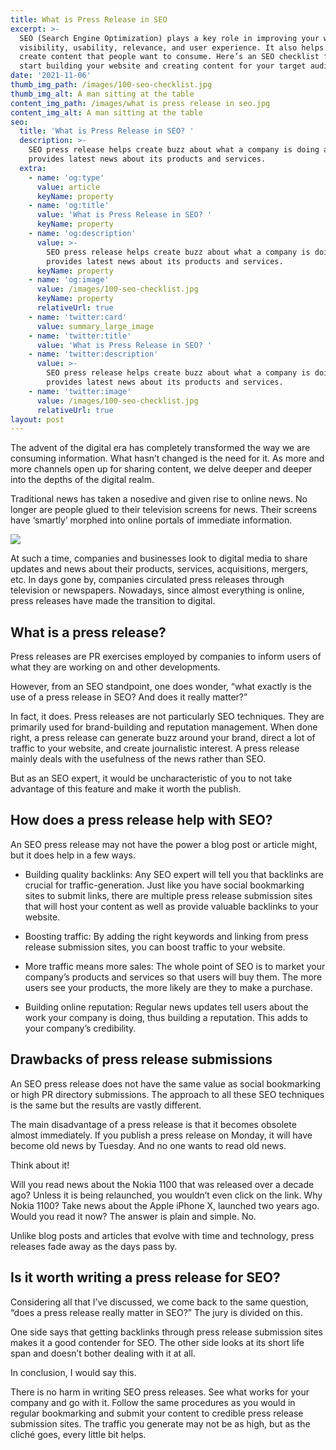 ```yaml
---
title: What is Press Release in SEO
excerpt: >-
  SEO (Search Engine Optimization) plays a key role in improving your website’s
  visibility, usability, relevance, and user experience. It also helps you
  create content that people want to consume. Here’s an SEO checklist for you to
  start building your website and creating content for your target audience.
date: '2021-11-06'
thumb_img_path: /images/100-seo-checklist.jpg
thumb_img_alt: A man sitting at the table
content_img_path: /images/what is press release in seo.jpg
content_img_alt: A man sitting at the table
seo:
  title: 'What is Press Release in SEO? '
  description: >-
    SEO press release helps create buzz about what a company is doing and
    provides latest news about its products and services. 
  extra:
    - name: 'og:type'
      value: article
      keyName: property
    - name: 'og:title'
      value: 'What is Press Release in SEO? '
      keyName: property
    - name: 'og:description'
      value: >-
        SEO press release helps create buzz about what a company is doing and
        provides latest news about its products and services. 
      keyName: property
    - name: 'og:image'
      value: /images/100-seo-checklist.jpg
      keyName: property
      relativeUrl: true
    - name: 'twitter:card'
      value: summary_large_image
    - name: 'twitter:title'
      value: 'What is Press Release in SEO? '
    - name: 'twitter:description'
      value: >-
        SEO press release helps create buzz about what a company is doing and
        provides latest news about its products and services. 
    - name: 'twitter:image'
      value: /images/100-seo-checklist.jpg
      relativeUrl: true
layout: post
---
```

The advent of the digital era has completely transformed the way we are consuming information. What hasn’t changed is the need for it. As more and more channels open up for sharing content, we delve deeper and deeper into the depths of the digital realm.

Traditional news has taken a nosedive and given rise to online news. No longer are people glued to their television screens for news. Their screens have ‘smartly’ morphed into online portals of immediate information.

![](/images/News%20Consumption%20Generational%20Divide.jpg)

At such a time, companies and businesses look to digital media to share updates and news about their products, services, acquisitions, mergers, etc. In days gone by, companies circulated press releases through television or newspapers. Nowadays, since almost everything is online, press releases have made the transition to digital.

## What is a press release?

Press releases are PR exercises employed by companies to inform users of what they are working on and other developments.

However, from an SEO standpoint, one does wonder, “what exactly is the use of a press release in SEO? And does it really matter?”

In fact, it does. Press releases are not particularly SEO techniques. They are primarily used for brand-building and reputation management. When done right, a press release can generate buzz around your brand, direct a lot of traffic to your website, and create journalistic interest. A press release mainly deals with the usefulness of the news rather than SEO.

But as an SEO expert, it would be uncharacteristic of you to not take advantage of this feature and make it worth the publish.

## How does a press release help with SEO?

An SEO press release may not have the power a blog post or article might, but it does help in a few ways.


*   Building quality backlinks: Any SEO expert will tell you that backlinks are crucial for traffic-generation. Just like you have social bookmarking sites to submit links, there are multiple press release submission sites that will host your content as well as provide valuable backlinks to your website.


*   Boosting traffic: By adding the right keywords and linking from press release submission sites, you can boost traffic to your website.


*   More traffic means more sales: The whole point of SEO is to market your company’s products and services so that users will buy them. The more users see your products, the more likely are they to make a purchase.


*   Building online reputation: Regular news updates tell users about the work your company is doing, thus building a reputation. This adds to your company’s credibility.

## Drawbacks of press release submissions

An SEO press release does not have the same value as social bookmarking or high PR directory submissions. The approach to all these SEO techniques is the same but the results are vastly different.

The main disadvantage of a press release is that it becomes obsolete almost immediately. If you publish a press release on Monday, it will have become old news by Tuesday. And no one wants to read old news.

Think about it!

Will you read news about the Nokia 1100 that was released over a decade ago? Unless it is being relaunched, you wouldn’t even click on the link. Why Nokia 1100? Take news about the Apple iPhone X, launched two years ago. Would you read it now? The answer is plain and simple. No.

Unlike blog posts and articles that evolve with time and technology, press releases fade away as the days pass by.

## Is it worth writing a press release for SEO?

Considering all that I’ve discussed, we come back to the same question, “does a press release really matter in SEO?”
The jury is divided on this.

One side says that getting backlinks through press release submission sites makes it a good contender for SEO. The other side looks at its short life span and doesn’t bother dealing with it at all.

In conclusion, I would say this.

There is no harm in writing SEO press releases. See what works for your company and go with it. Follow the same procedures as you would in regular bookmarking and submit your content to credible press release submission sites. The traffic you generate may not be as high, but as the cliché goes, every little bit helps.
